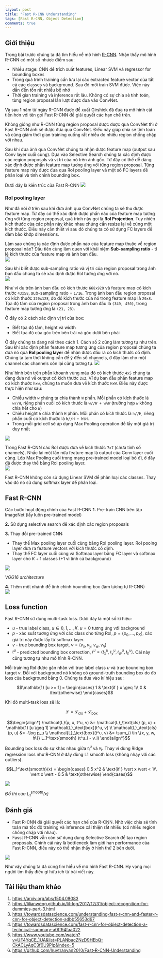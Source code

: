 ```yaml
---
layout: post
title: "Fast R-CNN Understanding"
tags: [Fast R-CNN, Object Detection]
comments: true
---
```


## Giới thiệu
Trong bài trước chúng ta đã tìm hiểu về mô hình [R-CNN](https://huytranvan2010.github.io/R-CNN-Understanding/). Nhận thấy mô hình R-CNN có một số nhược điểm sau:
- Nhiều stage: CNN để trích xuất features, Linear SVM và regressor for bounding boxes
- Trong quá trình training cần lưu lại các extracted feature vector của tất cả các classes và background. Sau đó mới train SVM được. Việc này dẫn đến tốn rất nhiều bộ nhớ
- Thời gian training và inference rất lâu. Không có sự chia sẻ tính toán, từng region proposal lần lượt được đưa vào ConvNet.

Và sau 1 năm từ ngày R-CNN được đề xuất Girshick đã đưa ra mô hình cải tiến hơn với tên gọi Fast R-CNN để giải quyết các hạn chế trên.

Không giống như R-CNN từng region proposal được được qua ConvNet thì ở Fast R-CNN ảnh sẽ được đưa qua ConvNet. Điều này giúp chia sẻ tính toán và cũng giảm thời gian training xuống rất nhiều do nhiều region chồng chập với nhau.

Sau khi đưa ảnh qua ConvNet chúng ta nhận được feature map (output sau Conv layer cuối cùng). Dựa vào Selective Search chúng ta xác định được các region proposals và vị trí của nó trên ảnh gốc. Từ đây có thể dễ dàng xác định được phần feature map tương ứng với từng region proposal. Từng feature map này được đưa qua RoI pooling layer và một số FC layers để phân loại và tinh chỉnh bounding box.

Dưới đây là kiến trúc của Fast R-CNN
<img src="https://lilianweng.github.io/lil-log/assets/images/fast-RCNN.png">

### RoI pooling layer
Như đã nói ở trên sau khi đưa ảnh qua ConvNet chúng ta sẽ thu được feature map. Từ đây có thể xác định được phần nào của feature map tương ứng với từng region proposal, quá trình này gọi là **RoI Projection**. Tuy nhiên kích thước của các phần này khác nhau chúng cần resize lại về cùng một kích thước. Điều này cần thiết vì sau đó chúng ta có sử dụng FC layers để đảm bảo khớp dimensions.

Làm sao chúng ta xác định được phần nào của feature map thuộc về region proposal nào?
Đầu tiên cùng làm quen với khái niệm **Sub-sampling ratio** - tỉ lệ kích thước của feature map và ảnh ban đầu.
<img src="https://miro.medium.com/max/941/1*vvnku0ErKUjfHUZdk-vqUg.png" style="display:block; margin-left:auto; margin-right:auto">

Sau khi biết được sub-sampling ratio và vị trí của region proposal trong ảnh ban đầu chúng ta sẽ xác định được RoI tương ứng với nó.
<img src="https://miro.medium.com/max/1400/1*nMiuyTeq-mGgM4m0KgzFIQ.png" style="display:block; margin-left:auto; margin-right:auto">

Như ví dụ trên ảnh ban đầu có kích thươc `668x920` và feature map có kích thước `43x58`, sub-sampling ratio = `1/16`. Trong ảnh ban đầu region proposal có kích thước `320x128`, do đó kích thước của nó trong feature map là `20x8`. Tọa độ tâm của region proposal trong ảnh ban đầu là `(340, 450)`, trong feature map tương ứng là `(21, 28)`. 

Ở đây có 2 cách xác định vị trí của box:
- Biết tọa độ tâm, height và width
- Biết tọa độ của góc trên bên trái và góc dưới bên phải

Ở đây chúng ta đang nói theo cách 1. Cách số 2 cũng làm tương tự như trên. Sau khi xác định phần feature map tương ứng của region proposal chúng ta đưa nó qua **RoI pooling layer** để nhận được đầu ra có kích thước cố định. Chúng ta tạm thời không cần để ý đến số channels, ở đây làm cho một channel các channels còn lại cũng tương tự.
<img src="https://miro.medium.com/max/941/1*5vzG18aSqBoelD9q__y1rw.gif" >

Như hình bên trên phần khoanh vùng màu đỏ có kích thước `4x5` chúng ta đang đưa nó về output có kích thước `2x2`.
Ví dụ ban đầu phần feature map có kích thước `hxw`, chúng ta muốn đưa về kích thước `HxW`. Điều này được thực hiện như sau:
- Chiều width `w` chúng ta chia thành `W` phần. Mỗi phần có kích thước là `w//W`, riêng phần cuối có kích thước là `w//W + w%W` (trường hợp `w` không chia hết cho `W`)
- Chiều height `h` chia thành `H` phần. Mỗi phần có kích thước là `h//H`, riêng phần cuối có kích thước là `h//H + h%H`.
- Trong mỗi grid cell sẽ áp dụng Max Pooling operation để lấy một giá trị duy nhất

<img src="https://lilianweng.github.io/lil-log/assets/images/roi-pooling.png" style="display:block; margin-left:auto; margin-right:auto">

Trong Fast R-CNN các RoI được đưa về kích thước `7x7` (chưa tính số channels). Nhắc lại một lần nữa feature map là output của Conv layer cuối cùng. Lớp Max Pooling cuối trong mạng pre-trained model loại bỏ đi, ở đây đã được thay thể bằng RoI pooling layer.
<img src="https://miro.medium.com/max/941/1*L-RItcTDliYSFT6YMf3-ww.png" style="display:block; margin-left:auto; margin-right:auto">

Fast R-CNN không còn sử dụng Linear SVM để phân loại các classes. Thay vào đó nó sử dụng softmax layer để phân loại.

## Fast R-CNN
Các bước hoạt động chính của Fast R-CNN
**1.** Pre-train CNN trên tập ImageNet (lấy luôn pre-trained model)

**2.** Sử dụng selective search để xác định các region proposals

**3.** Thay đổi pre-trained CNN:
- Thay thế Max pooling layer cuối cùng bằng RoI pooling layer. RoI pooing layer đưa ra feature vectors với kích thước cố định.
- Thay thế FC layer cuối cùng và Softmax layer bằng FC layer và softmax layer cho $K+1$ classes (+1 vì tính cả background)

<img src="https://neurohive.io/wp-content/uploads/2018/11/vgg16-neural-network.jpg" style="display:block; margin-left:auto; margin-right:auto">

*VGG16 architecture*

**4.** Thêm một nhánh để tinh chỉnh bounding box (làm tương tự R-CNN)
<img src="https://github.com/huytranvan2010/R-CNN-Fast-R-CNN-Faster-R-CNN-YOLO-Object-Detection-Algorithms/raw/main/images/FastRCNNpipeline.jpeg" style="display:block; margin-left:auto; margin-right:auto">

## Loss function
Fast R-CNN sử dụng multi-task loss. Dưới đây là một số kí hiệu:
- $u$ - true label class, $u \in 0, 1, \dots, K$. $u=0$ tương ứng với background
- $p$ - xác suất tương ứng với các class cho từng RoI, $p = (p_0, \dots, p_K)$, các giá trị này được lấy từ softmax layer.
- $v$ - true bounding box target, $v = (v_x, v_y, v_w, v_h)$
- $t^u$ - predicted bounding box correction, $t^u = (t^u_x, t^u_y, t^u_w, t^u_h)$. Cái này cũng tương tự như mô hình R-CNN.

Mỗi training RoI được gán nhãn với true label class $u$ và true bounding box target $v$. Đối với background nó không có ground-truth bounding box do đó loss của background bằng 0. Chúng ta đưa vào kí hiệu sau:

$$\mathbb{1} [u >= 1] = \begin{cases}
    1  & \text{if } u \geq 1\\
    0  & \text{otherwise}
\end{cases}$$

Khi đó multi-task loss sẽ là:

$$\mathcal{L} = \mathcal{L}_\text{cls} + \mathcal{L}_\text{box}$$

$$\begin{align*}
\mathcal{L}(p, u, t^u, v) &= \mathcal{L}_\text{cls} (p, u) + \mathbb{1} [u \geq 1] \mathcal{L}_\text{box}(t^u, v) \\
\mathcal{L}_\text{cls}(p, u) &= -\log p_u \\
\mathcal{L}_\text{box}(t^u, v) &= \sum_{i \in \{x, y, w, h\}} L_1^\text{smooth} (t^u_i - v_i)
\end{align*}$$

Bounding box loss đo sự khác nhau giữa $t^u_i$ và $v_i$. Thay vì dùng Ridge regression loss như R-CNN ở đây dùng L1 smooth loss (không nhạy với các outliers).

$$L_1^\text{smooth}(x) = \begin{cases}
    0.5 x^2             & \text{if } \vert x \vert < 1\\
    \vert x \vert - 0.5 & \text{otherwise}
\end{cases}$$

<img src="https://lilianweng.github.io/lil-log/assets/images/l1-smooth.png" style="display:block; margin-left:auto; margin-right:auto">

*Đồ thị của $L_1^\text{smooth}(x)$*

## Đánh giá
- Fast R-CNN đã giải quyết các hạn chế của R-CNN. Nhờ việc chia sẻ tính toán mà tốc độ training và inference cải thiện rất nhiều (có nhiều region chồng chập với nhau).
- Fasst R-CNN vẫn còn sử dụng dụng Selective Search để tạo region proposals. Chính cái này là bottleneck làm giới hạn performance của Fast R-CNN, điều này có thể nhận thấy ở hình thứ 2 bên dưới.
<img src="https://miro.medium.com/max/941/1*m2QO_wbUPA05mY2q4v7mjg.png" style="display:block; margin-left:auto; margin-right:auto">

Như vậy chúng ta đã cùng tìm hiểu về mô hình Fast R-CNN. Hy vọng mọi người tìm thấy điều gì hữu ích từ bài viết này.

## Tài liệu tham khảo
1. https://arxiv.org/abs/1504.08083
2. https://lilianweng.github.io/lil-log/2017/12/31/object-recognition-for-dummies-part-3.html
3. https://towardsdatascience.com/understanding-fast-r-cnn-and-faster-r-cnn-for-object-detection-adbb55653d97
4. https://towardsdatascience.com/fast-r-cnn-for-object-detection-a-technical-summary-a0ff94faa022
5. https://www.youtube.com/watch?v=UF4YqCE_1UA&list=PLANbacZNzD9HEbQ-CkACLyAqC3f0U9Plp&index=5
6. https://github.com/huytranvan2010/Fast-R-CNN-Understanding



